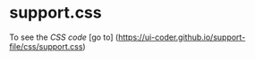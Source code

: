 # support.css

To see the *CSS code* [go to]
(https://ui-coder.github.io/support-file/css/support.css)

